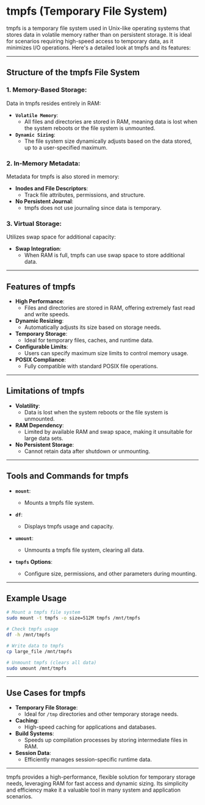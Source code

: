 # tmpfs (Temporary File System)

tmpfs is a temporary file system used in Unix-like operating systems that stores data in volatile memory rather than on persistent storage. It is ideal for scenarios requiring high-speed access to temporary data, as it minimizes I/O operations. Here's a detailed look at tmpfs and its features:

---

## Structure of the tmpfs File System

### 1. Memory-Based Storage:
Data in tmpfs resides entirely in RAM:

- **`Volatile Memory`**:
    - All files and directories are stored in RAM, meaning data is lost when the system reboots or the file system is unmounted.
- **`Dynamic Sizing`**:
    - The file system size dynamically adjusts based on the data stored, up to a user-specified maximum.

### 2. In-Memory Metadata:
Metadata for tmpfs is also stored in memory:

- **Inodes and File Descriptors**:
    - Track file attributes, permissions, and structure.
- **No Persistent Journal**:
    - tmpfs does not use journaling since data is temporary.

### 3. Virtual Storage:
Utilizes swap space for additional capacity:

- **Swap Integration**:
    - When RAM is full, tmpfs can use swap space to store additional data.

---

## Features of tmpfs

- **High Performance**:
    - Files and directories are stored in RAM, offering extremely fast read and write speeds.
- **Dynamic Resizing**:
    - Automatically adjusts its size based on storage needs.
- **Temporary Storage**:
    - Ideal for temporary files, caches, and runtime data.
- **Configurable Limits**:
    - Users can specify maximum size limits to control memory usage.
- **POSIX Compliance**:
    - Fully compatible with standard POSIX file operations.

---

## Limitations of tmpfs

- **Volatility**:
    - Data is lost when the system reboots or the file system is unmounted.
- **RAM Dependency**:
    - Limited by available RAM and swap space, making it unsuitable for large data sets.
- **No Persistent Storage**:
    - Cannot retain data after shutdown or unmounting.

---

## Tools and Commands for tmpfs

- **`mount`**:
    - Mounts a tmpfs file system.

- **`df`**:
    - Displays tmpfs usage and capacity.

- **`umount`**:
    - Unmounts a tmpfs file system, clearing all data.

- **`tmpfs` Options**:
    - Configure size, permissions, and other parameters during mounting.

---

## Example Usage

```bash
# Mount a tmpfs file system
sudo mount -t tmpfs -o size=512M tmpfs /mnt/tmpfs

# Check tmpfs usage
df -h /mnt/tmpfs

# Write data to tmpfs
cp large_file /mnt/tmpfs

# Unmount tmpfs (clears all data)
sudo umount /mnt/tmpfs
```

---

## Use Cases for tmpfs

- **Temporary File Storage**:
    - Ideal for `/tmp` directories and other temporary storage needs.
- **Caching**:
    - High-speed caching for applications and databases.
- **Build Systems**:
    - Speeds up compilation processes by storing intermediate files in RAM.
- **Session Data**:
    - Efficiently manages session-specific runtime data.

---

tmpfs provides a high-performance, flexible solution for temporary storage needs, leveraging RAM for fast access and dynamic sizing. Its simplicity and efficiency make it a valuable tool in many system and application scenarios.